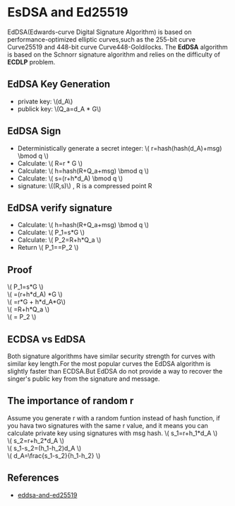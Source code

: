 # EsDSA and Ed25519

EdDSA(Edwards-curve Digital Signature Algorithm) is based on performance-optimized elliptic curves,such as the 255-bit curve Curve25519 and 448-bit curve Curve448-Goldilocks. The **EdDSA** algorithm is based on the Schnorr signature algorithm and relies on the difficulty of **ECDLP** problem.

## EdDSA Key Generation

* private key: \\(d_A\\)
* publick key: \\(Q_a=d_A * G\\)

## EdDSA Sign

* Deterministically generate a secret integer: \\( r=hash(hash(d_A)+msg) \bmod q \\)
* Calculate: \\( R=r * G \\)
* Calculate: \\( h=hash(R+Q_a+msg) \bmod q \\)
* Calculate: \\( s=(r+h*d_A) \bmod q \\)
* signature: \\((R,s)\\) ,  R is a compressed point R

## EdDSA verify signature

* Calculate: \\( h=hash(R+Q_a+msg) \bmod q \\)
* Calculate: \\( P_1=s*G \\)
* Calculate: \\( P_2=R+h*Q_a \\)
* Return \\( P_1==P_2 \\)

## Proof

\\( P_1=s\*G \\)  \
\\( =(r+h\*d_A) \*G \\)   \
\\( =r\*G + h\*d_A\*G\\)   \
\\( =R+h\*Q_a \\)      \
\\( = P_2 \\)

## ECDSA vs EdDSA

Both signature algorithms have similar security strength for curves with similar key length.For the most popular curves the EdDSA algorithm is slightly faster than ECDSA.But EdDSA do not provide a way to recover the singer's public key from the signature and message.

## The importance of random r

Assume you generate r with a random funtion instead of hash function, if you hava two signatures with the same r value, and it means you can calculate private key using signatures with msg hash.
\\( s_1=r+h_1\*d_A \\)    \
\\( s_2=r+h_2\*d_A \\)    \
\\( s_1-s_2=(h_1-h_2)d_A \\)  \
\\( d_A=\frac{s_1-s_2}{h_1-h_2} \\)

## References

* [eddsa-and-ed25519](https://codeahoy.com/learn/practicalcryptography/digital-signatures/eddsa-and-ed25519/)
